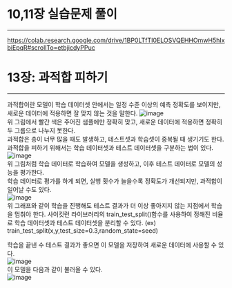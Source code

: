 # 10,11장 실습문제 풀이
----
https://colab.research.google.com/drive/1BP0LTfTI0ELOSVQEHHOmwH5hIxbiEpqR#scrollTo=etbjicdyPPuc


# 13장: 과적합 피하기
-------
과적합이란 모델이 학습 데이터셋 안에서는 일정 수준 이상의 예측 정확도를 보이지만, 새로운 데이터에 적용하면 잘 맞지 않는 것을 말한다. 
![image](https://user-images.githubusercontent.com/94752167/218728759-a2d51abe-fb59-4360-9910-cdbbee5b2dea.png)    
위 그림에서 빨간 색은 주어진 샘플에만 정확히 맞고, 새로운 데이터에 적용하면 정확히 두 그룹으로 나누지 못한다.   
과적합은 층이 너무 많을 때도 발생하고, 테스트셋과 학습셋이 중복될 때 생기기도 한다.   
과적합을 피하기 위해서는 학습 데이터셋과 테스트 데이터셋을 구분하는 법이 있다.    
![image](https://user-images.githubusercontent.com/94752167/218729539-8049fac9-6210-4cb7-ada0-9f4ec1a05370.png)    
위 그림처럼 학습 데이터로 학습하여 모델을 생성하고, 이후 테스트 데이터로 모델의 성능을 평가한다.    
학습 데이터로 평가를 하게 되면, 실행 횟수가 늘을수록 정확도가 개선되지만, 과적합이 일어날 수도 있다.   
![image](https://user-images.githubusercontent.com/94752167/218730043-70d5413c-1469-43d0-8665-aff62cafdccf.png)    
위 그래프와 같이 학습을 진행해도 테스트 결과가 더 이상 좋아지지 않는 지점에서 학습을 멈춰야 한다. 
사이킷런 라이브러리의 train_test_split()함수를 사용하여 정해진 비율로 학습 데이터셋과 테스트 데이터셋을 분리할 수 있다. (ex) train_test_split(x,y,test_size=0.3,random_state=seed)   

학습을 끝낸 수 테스트 결과가 좋으면 이 모델을 저장하여 새로운 데이터에 사용할 수 있다.   
![image](https://user-images.githubusercontent.com/94752167/218730930-366d2930-2d21-433f-859e-ebff3bedfe4f.png)    
이 모델을 다음과 같이 불러올 수 있다.    
![image](https://user-images.githubusercontent.com/94752167/218731035-fe3a0fce-b34e-4008-bc88-3085dcb1721f.png)    








